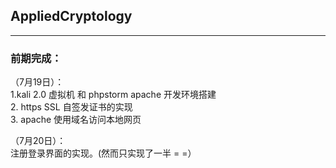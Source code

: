 ## AppliedCryptology   
-------
### 前期完成：   
（7月19日）：  
1.kali 2.0 虚拟机 和 phpstorm apache 开发环境搭建   
2. https SSL 自签发证书的实现   
3. apache 使用域名访问本地网页  

（7月20日）：   
注册登录界面的实现。(然而只实现了一半 = =）
